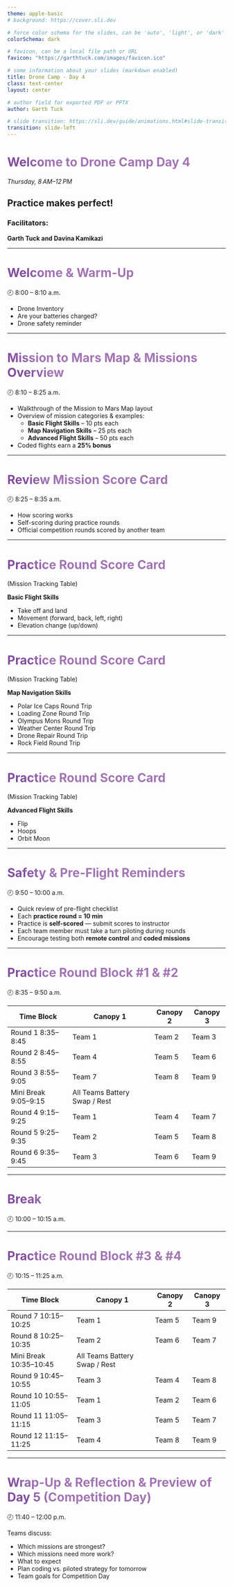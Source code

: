 ```yaml
---
theme: apple-basic
# background: https://cover.sli.dev

# force color schema for the slides, can be 'auto', 'light', or 'dark'
colorSchema: dark

# favicon, can be a local file path or URL
favicon: "https://garthtuck.com/images/favicon.ico"

# some information about your slides (markdown enabled)
title: Drone Camp - Day 4
class: text-center
layout: center

# author field for exported PDF or PPTX
author: Garth Tuck

# slide transition: https://sli.dev/guide/animations.html#slide-transitions
transition: slide-left
---
```


<style>
h1 {
  background-color: #492365;
  background-image: linear-gradient(45deg, #814d9d 10%, #a275b3 20%);
  background-size: 100%;
  -webkit-background-clip: text;
  -moz-background-clip: text;
  -webkit-text-fill-color: transparent;
  -moz-text-fill-color: transparent;
}
</style>

# Welcome to Drone Camp Day 4

*Thursday, 8 AM–12 PM*

## Practice makes perfect!

### Facilitators:

**Garth Tuck and Davina Kamikazi**

---

# Welcome & Warm-Up  
🕗 8:00 – 8:10 a.m.

- Drone Inventory
- Are your batteries charged?
- Drone safety reminder


---

# Mission to Mars Map & Missions Overview  
🕗 8:10 – 8:25 a.m.

- Walkthrough of the Mission to Mars Map layout  
- Overview of mission categories & examples:
  - **Basic Flight Skills** – 10 pts each  
  - **Map Navigation Skills** – 25 pts each  
  - **Advanced Flight Skills** – 50 pts each  
- Coded flights earn a **25% bonus**


---

# Review Mission Score Card  
🕗 8:25 – 8:35 a.m.

- How scoring works  
- Self-scoring during practice rounds  
- Official competition rounds scored by another team  

---

# Practice Round Score Card  
(Mission Tracking Table)

**Basic Flight Skills**
- Take off and land  
- Movement (forward, back, left, right)  
- Elevation change (up/down)  

---

# Practice Round Score Card  
(Mission Tracking Table)

**Map Navigation Skills**
- Polar Ice Caps Round Trip  
- Loading Zone Round Trip  
- Olympus Mons Round Trip  
- Weather Center Round Trip  
- Drone Repair Round Trip  
- Rock Field Round Trip  

---

# Practice Round Score Card  
(Mission Tracking Table)

**Advanced Flight Skills**
- Flip  
- Hoops  
- Orbit Moon  

---

# Safety & Pre-Flight Reminders  
🕗 9:50 – 10:00 a.m.

- Quick review of pre-flight checklist  
- Each **practice round = 10 min**  
- Practice is **self-scored** — submit scores to instructor  
- Each team member must take a turn piloting during rounds  
- Encourage testing both **remote control** and **coded missions**  

---

# Practice Round Block #1 & #2  
🕗 8:35 – 9:50 a.m.

| Time Block                 | Canopy 1  | Canopy 2  | Canopy 3  |
|----------------------------|----------|----------|----------|
| Round 1 8:35–8:45          | Team 1   | Team 2   | Team 3   |
| Round 2 8:45–8:55          | Team 4   | Team 5   | Team 6   |
| Round 3 8:55–9:05          | Team 7   | Team 8   | Team 9   |
| Mini Break 9:05–9:15       | All Teams Battery Swap / Rest |  |  |
| Round 4 9:15–9:25          | Team 1   | Team 4   | Team 7   |
| Round 5 9:25–9:35          | Team 2   | Team 5   | Team 8   |
| Round 6 9:35–9:45          | Team 3   | Team 6   | Team 9   |

---

# Break  
🕗 10:00 – 10:15 a.m.


---

# Practice Round Block #3 & #4  
🕗 10:15 – 11:25 a.m.

| Time Block                 | Canopy 1  | Canopy 2  | Canopy 3  |
|----------------------------|----------|----------|----------|
| Round 7 10:15–10:25        | Team 1   | Team 5   | Team 9   |
| Round 8 10:25–10:35        | Team 2   | Team 6   | Team 7   |
| Mini Break 10:35–10:45     | All Teams Battery Swap / Rest |  |  |
| Round 9 10:45–10:55        | Team 3   | Team 4   | Team 8   |
| Round 10 10:55–11:05       | Team 1   | Team 2   | Team 6   |
| Round 11 11:05–11:15       | Team 3   | Team 5   | Team 7   |
| Round 12 11:15–11:25       | Team 4   | Team 8   | Team 9   |


---

# Wrap-Up & Reflection & Preview of Day 5 (Competition Day)
🕗 11:40 – 12:00 p.m.

Teams discuss:
- Which missions are strongest?  
- Which missions need more work?  
- What to expect  
- Plan coding vs. piloted strategy for tomorrow  
- Team goals for Competition Day  
